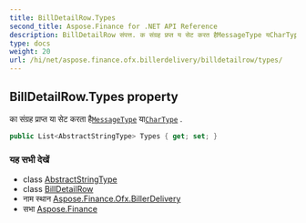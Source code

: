 ```yaml
---
title: BillDetailRow.Types
second_title: Aspose.Finance for .NET API Reference
description: BillDetailRow संपत्त. क संग्रह प्रप्त य सेट करत हैMessageType यCharType .
type: docs
weight: 20
url: /hi/net/aspose.finance.ofx.billerdelivery/billdetailrow/types/
---
```

## BillDetailRow.Types property

का संग्रह प्राप्त या सेट करता है[`MessageType`](../../../aspose.finance.ofx/messagetype/) या[`CharType`](../../../aspose.finance.ofx/chartype/) .

```csharp
public List<AbstractStringType> Types { get; set; }
```

### यह सभी देखें

* class [AbstractStringType](../../../aspose.finance.ofx/abstractstringtype/)
* class [BillDetailRow](../)
* नाम स्थान [Aspose.Finance.Ofx.BillerDelivery](../../billdetailrow/)
* सभा [Aspose.Finance](../../../)


